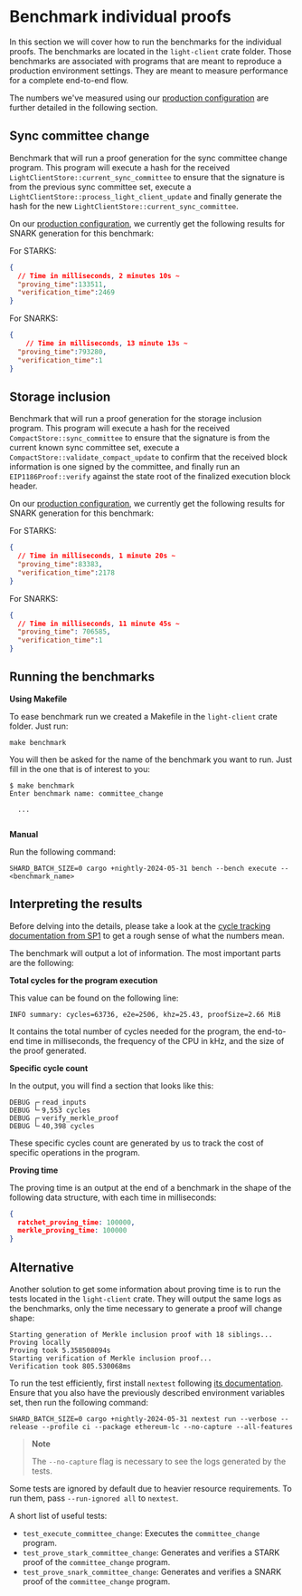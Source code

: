 # Benchmark individual proofs

In this section we will cover how to run the benchmarks for the individual proofs. The benchmarks are located in
the `light-client` crate folder. Those benchmarks are associated with programs that are meant to reproduce
a production environment settings. They are meant to measure performance for a complete end-to-end flow.

The numbers we've measured using our [production configuration](../run/overview.md) are further detailed in the
following section.

## Sync committee change

Benchmark that will run a proof generation for the sync committee change program. This program will execute a hash for
the received `LightClientStore::current_sync_committee` to ensure that the signature is from the previous sync committee
set, execute a `LightClientStore::process_light_client_update` and finally generate the hash for the
new `LightClientStore::current_sync_committee`.

On our [production configuration](../run/overview.md), we currently get the following results for SNARK generation for
this benchmark:

For STARKS:
```json
{
  // Time in milliseconds, 2 minutes 10s ~
  "proving_time":133511,
  "verification_time":2469
}
```

For SNARKS:
```json
{
    // Time in milliseconds, 13 minute 13s ~
  "proving_time":793280,
  "verification_time":1
}
```

## Storage inclusion

Benchmark that will run a proof generation for the storage inclusion program. This program will execute a hash for the
received `CompactStore::sync_committee` to ensure that the signature is from the current known sync
committee
set, execute a `CompactStore::validate_compact_update` to confirm that the received block information is one
signed
by the committee, and finally run an `EIP1186Proof::verify` against the state root of the finalized execution block
header.

On our [production configuration](../run/overview.md), we currently get the following results for SNARK generation for
this benchmark:

For STARKS:
```json
{
  // Time in milliseconds, 1 minute 20s ~
  "proving_time":83383,
  "verification_time":2178
}
```

For SNARKS:
```json
{
  // Time in milliseconds, 11 minute 45s ~
  "proving_time": 706585,
  "verification_time":1
}
```

## Running the benchmarks

**Using Makefile**

To ease benchmark run we created a Makefile in the `light-client` crate folder. Just run:

```shell
make benchmark
```

You will then be asked for the name of the benchmark you want to run. Just fill in the one that is of interest to you:

```shell
$ make benchmark
Enter benchmark name: committee_change

  ...
  
```

**Manual**

Run the following command:

```shell
SHARD_BATCH_SIZE=0 cargo +nightly-2024-05-31 bench --bench execute -- <benchmark_name>
```

## Interpreting the results

Before delving into the details, please take a look at the [cycle tracking documentation
from SP1](https://succinctlabs.github.io/sp1/writing-programs/cycle-tracking.html) to get a rough sense of what the
numbers mean.

The benchmark will output a lot of information. The most important parts are the
following:

**Total cycles for the program execution**

This value can be found on the following line:

```shell
INFO summary: cycles=63736, e2e=2506, khz=25.43, proofSize=2.66 MiB
```

It contains the total number of cycles needed for the program, the end-to-end time in milliseconds, the frequency of the
CPU in kHz, and the size of the proof generated.

**Specific cycle count**

In the output, you will find a section that looks like this:

```shell
DEBUG ┌╴read_inputs    
DEBUG └╴9,553 cycles    
DEBUG ┌╴verify_merkle_proof    
DEBUG └╴40,398 cycles    
```

These specific cycles count are generated by us to track the cost of specific operations in the program.

**Proving time**

The proving time is an output at the end of a benchmark in the shape of the following data structure, with each time in
milliseconds:

```json
{
  ratchet_proving_time: 100000,
  merkle_proving_time: 100000
}
```

## Alternative

Another solution to get some information about proving time is to run the tests located in the `light-client`
crate. They will output the same logs as the benchmarks, only the time necessary
to generate a proof will change shape:

```shell
Starting generation of Merkle inclusion proof with 18 siblings...
Proving locally
Proving took 5.358508094s
Starting verification of Merkle inclusion proof...
Verification took 805.530068ms
```

To run the test efficiently, first install `nextest` following [its documentation](https://nexte.st/book/installation).
Ensure that you also have the previously described environment variables set, then run the following command:

```shell
SHARD_BATCH_SIZE=0 cargo +nightly-2024-05-31 nextest run --verbose --release --profile ci --package ethereum-lc --no-capture --all-features
```

> **Note**
>
> The `--no-capture` flag is necessary to see the logs generated by the tests.

Some tests are ignored by default due to heavier resource requirements. To run them, pass `--run-ignored all`
to `nextest`.

A short list of useful tests:

- `test_execute_committee_change`: Executes the `committee_change` program.
- `test_prove_stark_committee_change`: Generates and verifies a STARK proof of the `committee_change` program.
- `test_prove_snark_committee_change`: Generates and verifies a SNARK proof of the `committee_change` program.

```